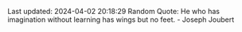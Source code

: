 Last updated: 2024-04-02 20:18:29
Random Quote: He who has imagination without learning has wings but no feet. - Joseph Joubert